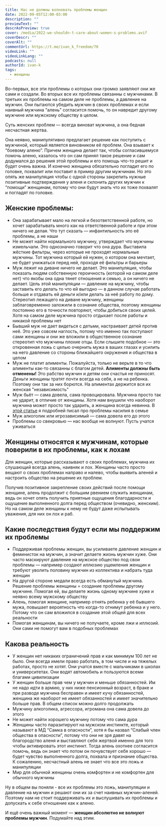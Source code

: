 ```yaml
---
title: Нас не должны волновать проблемы женщин
date: 2022-09-05T12:00-03:00
description: ""
previewText: ""
descrAsPreview: true
cover: /media/2022-we-shouldn-t-care-about-women-s-problems.avif
coverDescr: ""
coverAlt: ""
commentUrl: https://t.me/ivan_k_freedom/70
videoLink: ""
videoLinkLang: ""
podcasts: null
authorId: ivan-k
tags:
  - женщины
---
```


Во-первых, все эти проблемы о которых они громко заявляют они же сами и создали. Во вторых все их проблемы связанны с мужчинами. В третьих их проблемы на самом деле не проблемы, а давление на мужчин. Они пытаются убедить мужчин в своих проблемах и если наивный мужчина “алень” согласится помочь, то он навредит другому мужчине или мужскому обществу в целом.

Суть женских проблем — всегда виноват мужчина, а она бедная несчастная жертва.

Она неявно, манипулятивно предлагает решение как поступить с мужчиной, который является виновником её проблем. Она взывает к “боевому аленю”. Причем женщина делает так, чтобы согласившемуся помочь аленю, казалось что он сам принял такое решение и сам додумался до решения этой проблемы и его помощь что-то решит и будет очень важна. И конечно женщина обязательно погладит его по головке, похвалит или поставит в пример другим мужчинам. Но это опять же манипуляция чтобы с одной стороны закрепить нужные позитивные подтверждения у аленя и склонить других мужчин к “помощи” женщинам, потому что они будут знать что их тоже похвалят и погладят по головке.

## Женские проблемы:

- Она зарабатывает мало на легкой и безответственной работе, но хочет зарабатывать много как на ответственной работе и при этом ничего не делая. Что тут сказать — инфантильность это её проблемы, а не наши
- Не может найти нормального мужчину, утверждает что мужчины измельчали. Это однозначно говорит что она дура. Выставила жёсткие фильтры, через которые не проходят нормальные мужчины. Тот мужчина который ей нужен, о котором она мечтает, не будет унижаться перед ней, проходя её фильтры и барьеры
- Муж лежит на диване ничего не делает. Это манипуляция, чтобы показать людям собственную героичность (которой на самом деле нет) что якобы она одна тянет отношения и семью, а он ничего не делает. Цель этой манипуляции — давление на мужчину, чтобы заставить его делать то что ей выгодно — в данном случае работать больше и отдавать ей деньги и/или делать за неё работу по дому. Стереотип лежащего на диване мужчину, женщины заблаговременно заложили в сознание общества, поэтому женщины постоянно его в точности повторяют, чтобы добиться своих целей. Хотя на самом деле мужчина просто отдыхает после работы и никакой проблемы нет
- Бывший муж не дает видеться с детьми, настраивает детей против неё. Это уже совсем наглость, потому что именно так поступают сами женщины и они же вложили в общественное сознание стереотип что мужчины плохие отцы. Если слышите подобное — это откровенная ложь с целью очернить мужа в ваших глазах и усилить на него давление со стороны ближайшего окружения и общества в целом
- Муж не платит алименты. Пожалуйста, только не верьте в то что алименты как-то связанны с благом детей. **Алименты должны быть отменены!** Это рабство мужчин и детям они счастья не приносят. Деньги женщины тратят почти всегда на себя, а не на ребенка. Поэтому они так за них борются. На алиментах держится вся их женская "независимость"
- Муж бьёт — сама довела, сама провоцировала. Мужчина просто так не ударит, в отличие от женщины. Хотя нам внушили что наоборот мужчина может просто так ударить, а женщина всегда невинна. В [этой статье](2022-how-we-should-treat-reports-of-domestic-violence) я подробней писал про проблемы насилия в семье
- Муж алкоголик или игрозависимый — сама довела его до этого
- Проблемы со свекровью — нас вообще не волнуют. Пусть учатся уживаться

## Женщины относятся к мужчинам, которые поверили в их проблемы, как к лохам

Для женщин, которые рассказывают о своих проблемах, мужчина их слушающий всегда алень, наивняк и лох. Женщины часто просто вещают о своих проблемах направо и налево, чтобы выявить аленей и настроить общество на решение их проблем.

Получив позитивное закрепление своих действий после помощи женщине, алень продолжит с большим рвением служить женщинам, ведь он хочет опять получить приятные ощущения благодарности и ощущение выполненного долга перед обществом (очевидно, женским). Но на самом деле женщины к нему не будут даже испытывать уважения, для них он лох и раб.

## Какие последствия будут если мы поддержим их проблемы

- Поддерживая проблемы женщин, вы усиливаете давление женщин и феминисток на мужчин, а значит делаете жизнь мужчин хуже. Они часто маскируют давление на мужское общество под свои проблемы — например создают иллюзию ущемления женщин и требуют уволить половину мужчин из коллектива и набрать туда женщин
- На другой стороне медали всегда есть обманутый мужчина. Решение проблемы женщины = создание проблемы другому мужчине. Помогая ей, вы делаете жизнь одному мужчине хуже и неявно всему мужскому обществу
- Алень, помогая женщине, например отнять ребенка у её бывшего мужа, повышает вероятность что когда-то отнимут ребенка и у него. Потому что он сам вложился в создание этой общей для всех реальности
- Помогая женщинам, вы ничего не получаете, кроме лжи и иллюзий. Они сами не помогут вам в подобных проблемах

## Какова реальность

- У женщин нет никаких ограничений прав и как минимум 100 лет не было. Они всегда имели право работать, в том числе и на тяжелых работах, просто не хотят. Они учатся вместе с мальчиками в школах и университетах. Они водят автомобиль и пользуются всеми благами цивилизации
- У женщин больше прав чем у мужчин и меньше обязанностей. Им не надо идти в армию, у них ниже пенсионный возраст, в браке и при разводе мужчина бесправен и имеет кучу обязанностей, женщина же наоборот не имеет обязанностей и имеет значительно больше прав. В общем список можно долго продолжать
- Мужчину алкоголика, агрессора, игромана она сама довела до этого
- Не может найти хорошего мужчину потому что сама дура
- Женщины часто паразитируют на мужском инстинкте, который называют в МД “Самка в опасности”, хотя я бы назвал “Слабый член общества в опасности”, потому что они не зря давят на благородство аленя и выставляют себя жертвой именно для того чтобы активировать этот инстинкт. Тогда алень охотнее согласится помочь, ведь он знает что потом он почувствует себя хорошо — будет чувство выполненного долга, похвала и признание общества. К сожалению, несчастный алень не знает что все это ложь и манипуляции
- Мир для обычной женщины очень комфортен и не комфортен для обычного мужчины

Ну в общем вы поняли - все их проблемы это ложь, манипуляции и давление на мужчин и решают они их за счет наивных мужчин-аленей. Поэтому нам не стоит поддерживать их и выслушивать их проблемы и допускать к себе отношение как к аленю.

И ещё очень важный момент — **женщин абсолютно не волнуют проблемы мужчин**. Подумайте над этим.
